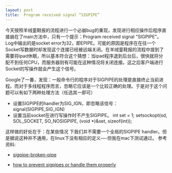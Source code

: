 ```yaml
---
layout: post
title:  Program received signal “SIGPIPE”
---
```


今天按照羊绒童鞋报的流程进行一个必崩bug的重现，发现进行相应操作后程序直接崩在了main方法中，只有一个提示：Program received signal "SIGPIPE"。Log中输出的是socket error为32，即EPIPE。可能的原因是程序在在往一个Socket写数据时却发现这个连接已经被远端关闭。在羊绒童鞋报的流程中提到了需要将ipad休眠，所以基本符合这个猜想：当ipad程序退到后台后，很快就将分配不到任何CPU，而服务器则有可能在这种情况将关闭连接。这之后客户端进行Socket的写操作就会产生这个信号。

Google了一番，发现：一般命令行的程序对于SIGPIPE的处理是直接终止当前进程。而对于多线程程序而言，忽略它应该是一个比较正确的处理。于是对于这个问题可以有如下两种处理方法（任选其一即可）

* 设置SIGPIPE的handler为SIG_IGN，即忽略该信号：
signal(SIGPIPE,SIG_IGN)
* 设置当前socket在进行写操作时不产生SIGPIPE。
int set = 1;
setsockopt(sd, SOL_SOCKET, SO_NOSIGPIPE, (void *)&set, sizeof(int));

这样做的好处在于：在某些情况 下我们并不需要一个全局的SIGPIPE handler。但是据说这种并不通用，在linux下没有相应的定义—-但我在mac下测试通过。
参考资料:

* [sigpipe-broken-pipe][1]
* [how to prevent sigpipes or handle them properly][2]


  [1]: http://stackoverflow.com/questions/6824265/sigpipe-broken-pipe
  [2]: http://stackoverflow.com/questions/108183/how-to-prevent-sigpipes-or-handle-them-properly